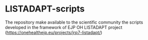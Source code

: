 # LISTADAPT-scripts
The repository make available to the scientific community the scripts developed in the framework of EJP OH LISTADAPT project (https://onehealthejp.eu/projects/jrp7-listadapt/)

